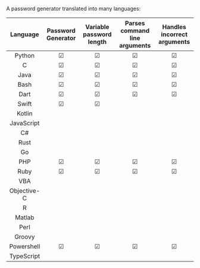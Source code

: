 A password generator translated into many languages:

|  Language   | Password Generator | Variable password length | Parses command line arguments | Handles incorrect arguments |
| :---------: | :----------------: | :----------------------: | :---------------------------: | :-------------------------: |
|   Python    |         ☑          |            ☑             |               ☑               |              ☑              |
|      C      |         ☑          |            ☑             |               ☑               |              ☑              |
|    Java     |         ☑          |            ☑             |               ☑               |              ☑              |
|    Bash     |         ☑          |            ☑             |               ☑               |              ☑              |
|    Dart     |         ☑          |            ☑             |               ☑               |              ☑              |
|    Swift    |         ☑          |            ☑             |                               |                             |
|   Kotlin    |                    |                          |                               |                             |
| JavaScript  |                    |                          |                               |                             |
|     C#      |                    |                          |                               |                             |
|    Rust     |                    |                          |                               |                             |
|     Go      |                    |                          |                               |                             |
|     PHP     |         ☑          |            ☑             |               ☑               |              ☑              |
|    Ruby     |         ☑          |            ☑             |               ☑               |              ☑              |
|     VBA     |                    |                          |                               |                             |
| Objective-C |                    |                          |                               |                             |
|      R      |                    |                          |                               |                             |
|   Matlab    |                    |                          |                               |                             |
|    Perl     |                    |                          |                               |                             |
|   Groovy    |                    |                          |                               |                             |
| Powershell  |         ☑          |            ☑             |               ☑               |              ☑              |
| TypeScript  |                    |                          |                               |                             |

